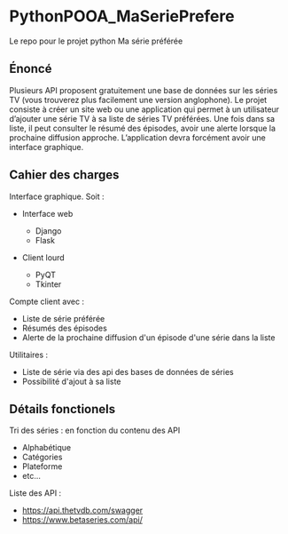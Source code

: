 # PythonPOOA_MaSeriePrefere
Le repo pour le projet python Ma série préférée

## Énoncé
Plusieurs API proposent gratuitement une base de données sur les séries TV (vous trouverez plus facilement une version anglophone).
Le projet consiste à créer un site web ou une application qui permet à un utilisateur d’ajouter une série TV à sa liste de séries TV préférées. Une fois dans sa liste, il peut consulter le résumé des épisodes, avoir une alerte lorsque la prochaine diffusion approche.
L’application devra forcément avoir une interface graphique.

## Cahier des charges
Interface graphique. Soit : 
* Interface web
  * Django
  * Flask

* Client lourd
  * PyQT
  * Tkinter

Compte client avec :
* Liste de série préférée
* Résumés des épisodes
* Alerte de la prochaine diffusion d'un épisode d'une série dans la liste

Utilitaires :
* Liste de série via des api des bases de données de séries
* Possibilité d'ajout à sa liste

## Détails fonctionels
Tri des séries : en fonction du contenu des API
* Alphabétique
* Catégories
* Plateforme
* etc...

Liste des API :
* https://api.thetvdb.com/swagger
* https://www.betaseries.com/api/
